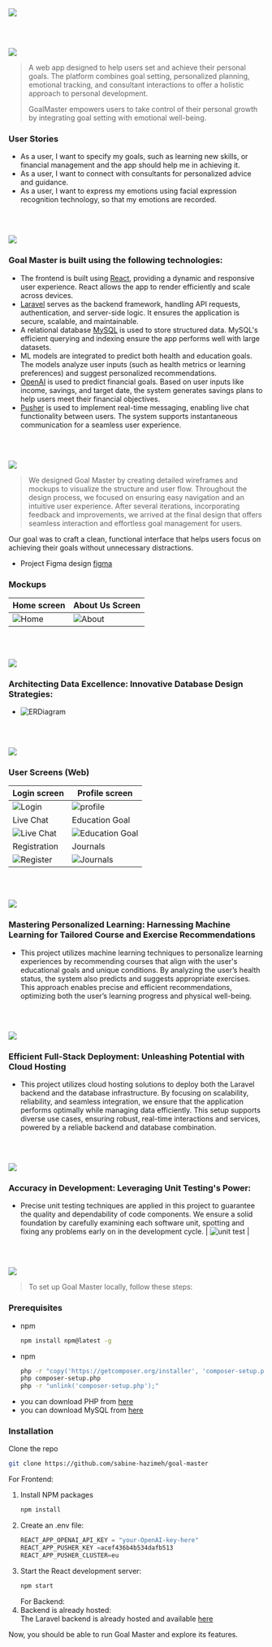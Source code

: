<img src="./image/title1.svg"/>

<br><br>

<!-- project philosophy -->
<img src="./image/title2.svg"/>

> A web app designed to help users set and achieve their personal goals. The platform combines goal setting, personalized planning, emotional tracking, and consultant interactions to offer a holistic approach to personal development.
>
> GoalMaster empowers users to take control of their personal growth by integrating goal setting with emotional well-being.

### User Stories

- As a user, I want to specify my goals, such as learning new skills, or financial management and the app should help me in achieving it.
- As a user, I want to connect with consultants for personalized advice and guidance.
- As a user, I want to express my emotions using facial expression recognition technology, so that my emotions are recorded.

<br><br>

<!-- Tech stack -->
<img src="./image/title3.svg"/>

### Goal Master is built using the following technologies:

- The frontend is built using [React](https://legacy.reactjs.org/docs/getting-started.html), providing a dynamic and responsive user experience. React allows the app to render efficiently and scale across devices.
- [Laravel](https://laravel.com/docs/11.x/) serves as the backend framework, handling API requests, authentication, and server-side logic. It ensures the application is secure, scalable, and maintainable.
- A relational database [MySQL](https://dev.mysql.com/doc/) is used to store structured data. MySQL's efficient querying and indexing ensure the app performs well with large datasets.
- ML models are integrated to predict both health and education goals. The models analyze user inputs (such as health metrics or learning preferences) and suggest personalized recommendations.
- [OpenAI](https://platform.openai.com/docs/introduction) is used to predict financial goals. Based on user inputs like income, savings, and target date, the system generates savings plans to help users meet their financial objectives.
- [Pusher](https://pusher.com/docs/) is used to implement real-time messaging, enabling live chat functionality between users. The system supports instantaneous communication for a seamless user experience.

<br><br>

<!-- UI UX -->
<img src="./image/title4.svg"/>

> We designed Goal Master by creating detailed wireframes and mockups to visualize the structure and user flow. Throughout the design process, we focused on ensuring easy navigation and an intuitive user experience. After several iterations, incorporating feedback and improvements, we arrived at the final design that offers seamless interaction and effortless goal management for users.

Our goal was to craft a clean, functional interface that helps users focus on achieving their goals without unnecessary distractions.

- Project Figma design [figma](https://www.figma.com/design/1KpW6Me6gTjkifuRnBAuV9/Final-Project?node-id=0-1&node-type=CANVAS&t=vPxHLN63RMYazSpM-0)

### Mockups

| Home screen                             | About Us Screen                           | 
| --------------------------------------- | ------------------------------------- | 
| ![Home](image/home.png) | ![About](image/about.png) | ![fsdaf](./readme/demo/1440x1024.png) |

<br><br>

<!-- Database Design -->
<img src="./image/title5.svg"/>

### Architecting Data Excellence: Innovative Database Design Strategies:

- ![ERDiagram](image/ER-Diagram.png)

<br><br>

<!-- Implementation -->
<img src="./image/title6.svg"/>

### User Screens (Web)

| Login screen                            | Profile screen                       | 
| --------------------------------------- | ------------------------------------- | 
| ![Login](image/Login.png) | ![profile](image/profile.png) | ![fsdaf](./readme/demo/1440x1024.png) |
| Live Chat                             | Education Goal                           |                        |
| ![Live Chat](image/LiveChat.gif) | ![Education Goal](image/EducationGoal.gif) |
| Registration                             | Journals                            | 
| ![Register](image/Register.gif) | ![Journals](image/Journals.gif) |

<br><br>

<!-- Prompt Engineering -->
<img src="./image/title7.svg"/>

### Mastering Personalized Learning: Harnessing Machine Learning for Tailored Course and Exercise Recommendations

- This project utilizes machine learning techniques to personalize learning experiences by recommending courses that align with the user's educational goals and unique conditions. By analyzing the user’s health status, the system also predicts and suggests appropriate exercises. This approach enables precise and efficient recommendations, optimizing both the user’s learning progress and physical well-being.

<br><br>

<!-- AWS Deployment -->
<img src="./image/title8.svg"/>

### Efficient Full-Stack Deployment: Unleashing Potential with Cloud Hosting

- This project utilizes cloud hosting solutions to deploy both the Laravel backend and the database infrastructure. By focusing on scalability, reliability, and seamless integration, we ensure that the application performs optimally while managing data efficiently. This setup supports diverse use cases, ensuring robust, real-time interactions and services, powered by a reliable backend and database combination.

<br><br>

<!-- Unit Testing -->
<img src="./image/title9.svg"/>

### Accuracy in Development: Leveraging Unit Testing's Power:

- Precise unit testing techniques are applied in this project to guarantee the quality and dependability of code components. We ensure a solid foundation by carefully examining each software unit, spotting and fixing any problems early on in the development cycle.
| ![unit test](image/UnitTest.png) |

<br><br>

<!-- How to run -->
<img src="./image/title10.svg"/>

> To set up Goal Master locally, follow these steps:

### Prerequisites


- npm
  ```sh
  npm install npm@latest -g
  ```
- npm
  ```sh
  php -r "copy('https://getcomposer.org/installer', 'composer-setup.php');"
  php composer-setup.php
  php -r "unlink('composer-setup.php');"
  ```
- you can download PHP from [here](https://www.php.net/downloads)
- you can download MySQL from [here](https://dev.mysql.com/downloads/installer/)


### Installation

Clone the repo

```sh
git clone https://github.com/sabine-hazimeh/goal-master
```

For Frontend:

1. Install NPM packages
   ```sh
   npm install
   ```
2. Create an .env file:
   ```js
   REACT_APP_OPENAI_API_KEY = "your-OpenAI-key-here"
   REACT_APP_PUSHER_KEY =acef436b4b534dafb513
   REACT_APP_PUSHER_CLUSTER=eu
   ```
3. Start the React development server:
   ```sh
   npm start
   ```
   For Backend:
4. Backend is already hosted:  
   The Laravel backend is already hosted and available [here](http://ec2-13-38-78-41.eu-west-3.compute.amazonaws.com)

Now, you should be able to run Goal Master and explore its features.
